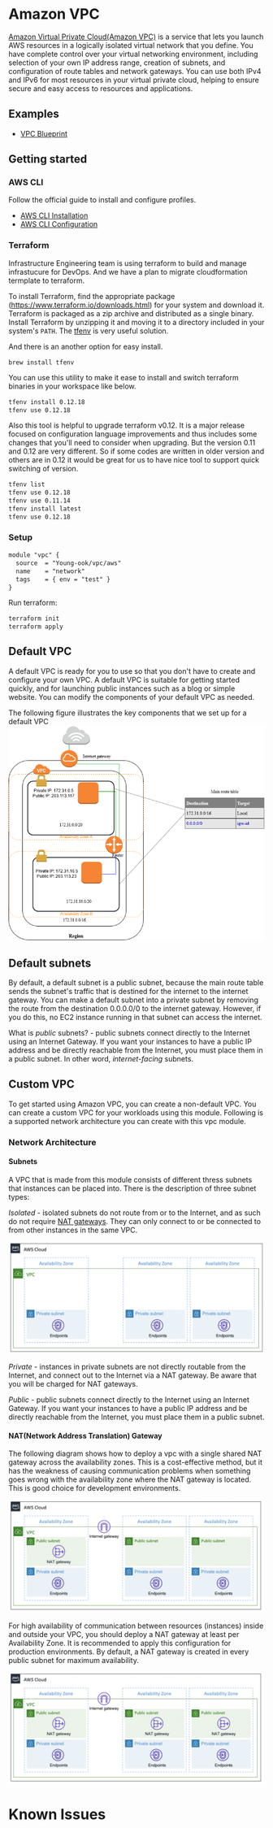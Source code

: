 # Amazon VPC
[Amazon Virtual Private Cloud(Amazon VPC)](https://aws.amazon.com/vpc/) is a service that lets you launch AWS resources in a logically isolated virtual network that you define. You have complete control over your virtual networking environment, including selection of your own IP address range, creation of subnets, and configuration of route tables and network gateways. You can use both IPv4 and IPv6 for most resources in your virtual private cloud, helping to ensure secure and easy access to resources and applications.

## Examples
- [VPC Blueprint](https://github.com/Young-ook/terraform-aws-vpc/tree/main/examples/blueprint)

## Getting started
### AWS CLI
Follow the official guide to install and configure profiles.
- [AWS CLI Installation](https://docs.aws.amazon.com/cli/latest/userguide/cli-chap-install.html)
- [AWS CLI Configuration](https://docs.aws.amazon.com/cli/latest/userguide/cli-configure-profiles.html)

### Terraform
Infrastructure Engineering team is using terraform to build and manage infrastucure for DevOps. And we have a plan to migrate cloudformation termplate to terraform.

To install Terraform, find the appropriate package (https://www.terraform.io/downloads.html) for your system and download it. Terraform is packaged as a zip archive and distributed as a single binary. Install Terraform by unzipping it and moving it to a directory included in your system's `PATH`. The [tfenv](https://github.com/tfutils/tfenv) is very useful solution.

And there is an another option for easy install.
```
brew install tfenv
```
You can use this utility to make it ease to install and switch terraform binaries in your workspace like below.
```
tfenv install 0.12.18
tfenv use 0.12.18
```
Also this tool is helpful to upgrade terraform v0.12. It is a major release focused on configuration language improvements and thus includes some changes that you'll need to consider when upgrading. But the version 0.11 and 0.12 are very different. So if some codes are written in older version and others are in 0.12 it would be great for us to have nice tool to support quick switching of version.
```
tfenv list
tfenv use 0.12.18
tfenv use 0.11.14
tfenv install latest
tfenv use 0.12.18
```

### Setup
```hcl
module "vpc" {
  source  = "Young-ook/vpc/aws"
  name    = "network"
  tags    = { env = "test" }
}
```
Run terraform:
```
terraform init
terraform apply
```

## Default VPC
A default VPC is ready for you to use so that you don't have to create and configure your own VPC. A default VPC is suitable for getting started quickly, and for launching public instances such as a blog or simple website. You can modify the components of your default VPC as needed.

The following figure illustrates the key components that we set up for a default VPC
![aws-default-vpc](images/aws-default-vpc.png)

## Default subnets
By default, a default subnet is a public subnet, because the main route table sends the subnet's traffic that is destined for the internet to the internet gateway. You can make a default subnet into a private subnet by removing the route from the destination 0.0.0.0/0 to the internet gateway. However, if you do this, no EC2 instance running in that subnet can access the internet.

What is *public* subnets? - public subnets connect directly to the Internet using an Internet Gateway. If you want your instances to have a public IP address and be directly reachable from the Internet, you must place them in a public subnet. In other word, *internet-facing* subnets.

## Custom VPC
To get started using Amazon VPC, you can create a non-default VPC. You can create a custom VPC for your workloads using this module. Following is a supported network architecture you can create with this vpc module.

### Network Architecture
#### Subnets
A VPC that is made from this module consists of different thress subnets that instances can be placed into. There is the description of three subnet types:

*Isolated* - isolated subnets do not route from or to the Internet, and as such do not require [NAT gateways](https://docs.aws.amazon.com/vpc/latest/userguide/vpc-nat-gateway.html). They can only connect to or be connected to from other instances in the same VPC.

![aws-vpc-isolated-subnets](images/aws-vpc-isolated-subnets.png)

*Private* - instances in private subnets are not directly routable from the Internet, and connect out to the Internet via a NAT gateway. Be aware that you will be charged for NAT gateways.

*Public* - public subnets connect directly to the Internet using an Internet Gateway. If you want your instances to have a public IP address and be directly reachable from the Internet, you must place them in a public subnet.


#### NAT(Network Address Translation) Gateway
The following diagram shows how to deploy a vpc with a single shared NAT gateway across the availability zones. This is a cost-effective method, but it has the weakness of causing communication problems when something goes wrong with the availability zone where the NAT gateway is located. This is good choice for development environments.

![aws-vpc-single-shared-ngw](images/aws-vpc-single-shared-ngw.png)

For high availability of communication between resources (instances) inside and outside your VPC, you should deploy a NAT gateway at least per Availability Zone. It is recommended to apply this configuration for production environments. By default, a NAT gateway is created in every public subnet for maximum availability.

![aws-vpc-ngw-per-az](images/aws-vpc-ngw-per-az.png)

# Known Issues
